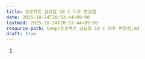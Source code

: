 ```yaml
---
title: 프로젝트 금요일 10 1 이후 변경점
date: 2025-10-24T20:53:44+09:00
lastmod: 2025-10-24T20:53:44+09:00
resource-path: temp/프로젝트 금요일 10-1 이후 변경점.md
draft: true
---
```

1. 